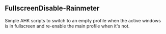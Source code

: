## FullscreenDisable-Rainmeter

Simple AHK scripts to switch to an empty profile when the active windows is in fullscreen and re-enable the main profile when it's not.
